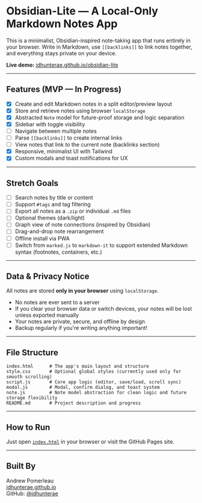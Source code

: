 # Obsidian-Lite — A Local-Only Markdown Notes App

This is a minimalist, Obsidian-inspired note-taking app that runs entirely in your browser. Write in Markdown, use `[[backlinks]]` to link notes together, and everything stays private on your device.

**Live demo:** [jdhunterae.github.io/obsidian-lite](https://jdhunterae.github.io/obsidian-lite)

---

## Features (MVP — In Progress)

- [x] Create and edit Markdown notes in a split editor/preview layout
- [x] Store and retrieve notes using browser `localStorage`
- [x] Abstracted `Note` model for future-proof storage and logic separation
- [x] Sidebar with toggle visibility
- [ ] Navigate between multiple notes
- [ ] Parse `[[backlinks]]` to create internal links
- [ ] View notes that link *to* the current note (backlinks section)
- [x] Responsive, minimalist UI with Tailwind
- [x] Custom modals and toast notifications for UX

---

## Stretch Goals

- [ ] Search notes by title or content
- [ ] Support `#tags` and tag filtering
- [ ] Export all notes as a `.zip` or individual `.md` files
- [ ] Optional themes (dark/light)
- [ ] Graph view of note connections (inspired by Obsidian)
- [ ] Drag-and-drop note rearrangement
- [ ] Offline install via PWA
- [ ] Switch from `marked.js` to `markdown-it` to support extended Markdown syntax (footnotes, containers, etc.)

---

## Data & Privacy Notice

All notes are stored **only in your browser** using `localStorage`.

- No notes are ever sent to a server
- If you clear your browser data or switch devices, your notes will be lost unless exported manually
- Your notes are private, secure, and offline by design
- Backup regularly if you're writing anything important!

---

## File Structure

```
index.html      # The app's main layout and structure
style.css       # Optional global styles (currently used only for smooth scrolling)
script.js       # Core app logic (editor, save/load, scroll sync)
modal.js        # Modal, confirm dialog, and toast system
note.js         # Note model abstraction for clean logic and future storage flexibility
README.md       # Project description and progress
```

---

## How to Run

Just open [`index.html`](index.html) in your browser or visit the GitHub Pages site.

---

## Built By

Andrew Pomerleau  
[jdhunterae.github.io](http://jdhunterae.github.io)  
GitHub: [@jdhunterae](https://github.com/jdhunterae)
